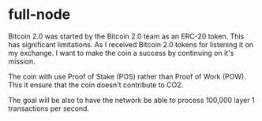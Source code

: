 # full-node
Bitcoin 2.0 was started by the Bitcoin 2.0 team as an ERC-20 token. 
This has significant limitations. As I received Bitcoin 2.0 tokens for listening it on my exchange. 
I want to make the coin a success by continuing on it's mission. 

The coin with use Proof of Stake (POS) rather than Proof of Work (POW). 
This it ensure that the coin doesn't contribute to CO2. 

The goal will be also to have the network be able to process 100,000 layer 1 transactions per second. 



